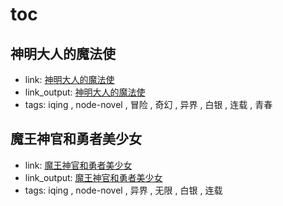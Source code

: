 # toc

## 神明大人的魔法使

- link: [神明大人的魔法使](%E7%A5%9E%E6%98%8E%E5%A4%A7%E4%BA%BA%E7%9A%84%E9%AD%94%E6%B3%95%E4%BD%BF/)
- link_output: [神明大人的魔法使](../iqing_out/%E7%A5%9E%E6%98%8E%E5%A4%A7%E4%BA%BA%E7%9A%84%E9%AD%94%E6%B3%95%E4%BD%BF/)
- tags: iqing , node-novel , 冒险 , 奇幻 , 异界 , 白银 , 连载 , 青春

## 魔王神官和勇者美少女

- link: [魔王神官和勇者美少女](%E9%AD%94%E7%8E%8B%E7%A5%9E%E5%AE%98%E5%92%8C%E5%8B%87%E8%80%85%E7%BE%8E%E5%B0%91%E5%A5%B3/)
- link_output: [魔王神官和勇者美少女](../iqing_out/%E9%AD%94%E7%8E%8B%E7%A5%9E%E5%AE%98%E5%92%8C%E5%8B%87%E8%80%85%E7%BE%8E%E5%B0%91%E5%A5%B3/)
- tags: iqing , node-novel , 异界 , 无限 , 白银 , 连载
